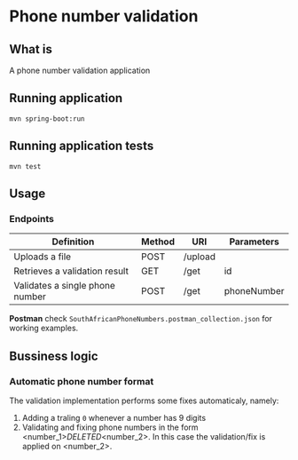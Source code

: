 # Phone number validation

## What is
A phone number validation application

## Running application
```
mvn spring-boot:run
```

## Running application tests
```
mvn test
```

## Usage

### Endpoints
| Definition | Method | URI | Parameters |
| --- | --- | --- | --- |
| Uploads a file | POST | /upload |  |
| Retrieves a validation result | GET | /get | id |
| Validates a single phone number | POST | /get | phoneNumber |

__Postman__ check `SouthAfricanPhoneNumbers.postman_collection.json` for working examples.

## Bussiness logic

### Automatic phone number format
The validation implementation performs some fixes automaticaly, namely:
1. Adding a traling `0` whenever a number has 9 digits
2. Validating and fixing phone numbers in the form <number_1>_DELETED_<number_2>. In this case the validation/fix is applied on <number_2>.